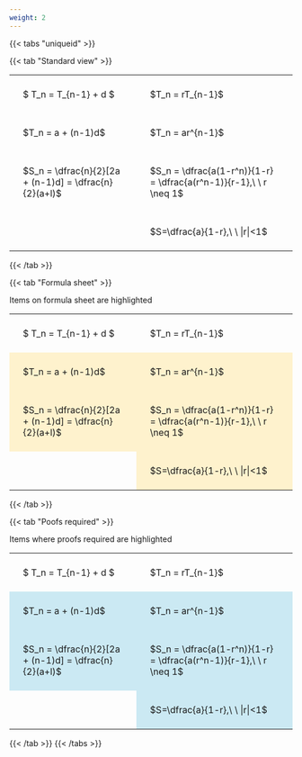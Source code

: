 ```yaml
---
weight: 2
---
```


{{< tabs "uniqueid" >}}

{{< tab "Standard view" >}}

<style type="text/css">
#T_0e439 th.col_heading {
  text-align: left;
  font-size: 1em;
}
#T_0e439 td {
  text-align: left;
  font-size: 1em;
  padding: 1.5em;
}
</style>
<table id="T_0e439">
  <thead>
  </thead>
  <tbody>
    <tr>
      <td id="T_0e439_row0_col0" class="data row0 col0" >$ T_n = T_{n-1} + d $</td>
      <td id="T_0e439_row0_col1" class="data row0 col1" >$T_n = rT_{n-1}$</td>
    </tr>
    <tr>
      <td id="T_0e439_row1_col0" class="data row1 col0" >$T_n = a + (n-1)d$</td>
      <td id="T_0e439_row1_col1" class="data row1 col1" >$T_n = ar^{n-1}$</td>
    </tr>
    <tr>
      <td id="T_0e439_row2_col0" class="data row2 col0" >$S_n = \dfrac{n}{2}[2a + (n-1)d] = \dfrac{n}{2}(a+l)$</td>
      <td id="T_0e439_row2_col1" class="data row2 col1" >$S_n = \dfrac{a(1-r^n)}{1-r} = \dfrac{a(r^n-1)}{r-1},\ \  r \neq 1$</td>
    </tr>
    <tr>
      <td id="T_0e439_row3_col0" class="data row3 col0" ></td>
      <td id="T_0e439_row3_col1" class="data row3 col1" >$S=\dfrac{a}{1-r},\ \ |r|<1$</td>
    </tr>
  </tbody>
</table>
{{< /tab >}}

{{< tab "Formula sheet" >}}

Items on formula sheet are highlighted 
<br>
<style type="text/css">
#T_32bc0 th.col_heading {
  text-align: left;
  font-size: 1em;
}
#T_32bc0 td {
  text-align: left;
  font-size: 1em;
  padding: 1.5em;
}
#T_32bc0_row1_col0, #T_32bc0_row1_col1, #T_32bc0_row2_col0, #T_32bc0_row2_col1, #T_32bc0_row3_col1 {
  background-color: rgba(255,194,10, 0.2);
}
</style>
<table id="T_32bc0">
  <thead>
  </thead>
  <tbody>
    <tr>
      <td id="T_32bc0_row0_col0" class="data row0 col0" >$ T_n = T_{n-1} + d $</td>
      <td id="T_32bc0_row0_col1" class="data row0 col1" >$T_n = rT_{n-1}$</td>
    </tr>
    <tr>
      <td id="T_32bc0_row1_col0" class="data row1 col0" >$T_n = a + (n-1)d$</td>
      <td id="T_32bc0_row1_col1" class="data row1 col1" >$T_n = ar^{n-1}$</td>
    </tr>
    <tr>
      <td id="T_32bc0_row2_col0" class="data row2 col0" >$S_n = \dfrac{n}{2}[2a + (n-1)d] = \dfrac{n}{2}(a+l)$</td>
      <td id="T_32bc0_row2_col1" class="data row2 col1" >$S_n = \dfrac{a(1-r^n)}{1-r} = \dfrac{a(r^n-1)}{r-1},\ \  r \neq 1$</td>
    </tr>
    <tr>
      <td id="T_32bc0_row3_col0" class="data row3 col0" ></td>
      <td id="T_32bc0_row3_col1" class="data row3 col1" >$S=\dfrac{a}{1-r},\ \ |r|<1$</td>
    </tr>
  </tbody>
</table>
{{< /tab >}}

{{< tab "Poofs required" >}}

Items where proofs required are highlighted 
<br>
<style type="text/css">
#T_88221 th.col_heading {
  text-align: left;
  font-size: 1em;
}
#T_88221 td {
  text-align: left;
  font-size: 1em;
  padding: 1.5em;
}
#T_88221_row1_col0, #T_88221_row1_col1, #T_88221_row2_col0, #T_88221_row2_col1, #T_88221_row3_col1 {
  background-color: rgba(0,150,200, 0.2);
}
</style>
<table id="T_88221">
  <thead>
  </thead>
  <tbody>
    <tr>
      <td id="T_88221_row0_col0" class="data row0 col0" >$ T_n = T_{n-1} + d $</td>
      <td id="T_88221_row0_col1" class="data row0 col1" >$T_n = rT_{n-1}$</td>
    </tr>
    <tr>
      <td id="T_88221_row1_col0" class="data row1 col0" >$T_n = a + (n-1)d$</td>
      <td id="T_88221_row1_col1" class="data row1 col1" >$T_n = ar^{n-1}$</td>
    </tr>
    <tr>
      <td id="T_88221_row2_col0" class="data row2 col0" >$S_n = \dfrac{n}{2}[2a + (n-1)d] = \dfrac{n}{2}(a+l)$</td>
      <td id="T_88221_row2_col1" class="data row2 col1" >$S_n = \dfrac{a(1-r^n)}{1-r} = \dfrac{a(r^n-1)}{r-1},\ \  r \neq 1$</td>
    </tr>
    <tr>
      <td id="T_88221_row3_col0" class="data row3 col0" ></td>
      <td id="T_88221_row3_col1" class="data row3 col1" >$S=\dfrac{a}{1-r},\ \ |r|<1$</td>
    </tr>
  </tbody>
</table>
{{< /tab >}}
{{< /tabs >}}